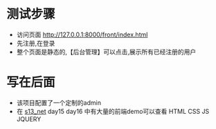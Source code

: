 # 测试步骤

* 访问页面 http://127.0.0.1:8000/front/index.html
* 先注册,在登录
* 整个页面是静态的,【后台管理】可以点击,展示所有已经注册的用户


# 写在后面


* 该项目配置了一个定制的admin
* 在  [s13_net](https://github.com/yangllsdev/s13_net) day15 day16 中有大量的前端demo可以查看 HTML CSS JS JQUERY
